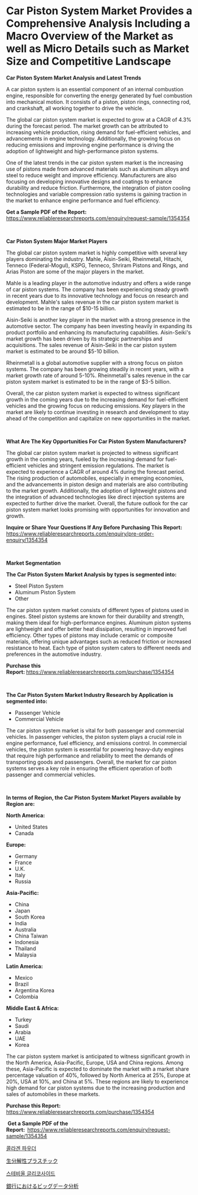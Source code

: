 <p><h1>Car Piston System Market Provides a Comprehensive Analysis Including a Macro Overview of the Market as well as Micro Details such as Market Size and Competitive Landscape</h1></p><p><strong>Car Piston System Market Analysis and Latest Trends</strong></p>
<p><p>A car piston system is an essential component of an internal combustion engine, responsible for converting the energy generated by fuel combustion into mechanical motion. It consists of a piston, piston rings, connecting rod, and crankshaft, all working together to drive the vehicle.</p><p>The global car piston system market is expected to grow at a CAGR of 4.3% during the forecast period. The market growth can be attributed to increasing vehicle production, rising demand for fuel-efficient vehicles, and advancements in engine technology. Additionally, the growing focus on reducing emissions and improving engine performance is driving the adoption of lightweight and high-performance piston systems.</p><p>One of the latest trends in the car piston system market is the increasing use of pistons made from advanced materials such as aluminum alloys and steel to reduce weight and improve efficiency. Manufacturers are also focusing on developing innovative designs and coatings to enhance durability and reduce friction. Furthermore, the integration of piston cooling technologies and variable compression ratio systems is gaining traction in the market to enhance engine performance and fuel efficiency.</p></p>
<p><strong>Get a Sample PDF of the Report:&nbsp;</strong> <a href="https://www.reliableresearchreports.com/enquiry/request-sample/1354354">https://www.reliableresearchreports.com/enquiry/request-sample/1354354</a></p>
<p>&nbsp;</p>
<p><strong>Car Piston System Major Market Players</strong></p>
<p><p>The global car piston system market is highly competitive with several key players dominating the industry. Mahle, Aisin-Seiki, Rheinmetall, Hitachi, Tenneco (Federal-Mogul), KSPG, Tenneco, Shriram Pistons and Rings, and Arias Piston are some of the major players in the market.</p><p>Mahle is a leading player in the automotive industry and offers a wide range of car piston systems. The company has been experiencing steady growth in recent years due to its innovative technology and focus on research and development. Mahle's sales revenue in the car piston system market is estimated to be in the range of $10-15 billion.</p><p>Aisin-Seiki is another key player in the market with a strong presence in the automotive sector. The company has been investing heavily in expanding its product portfolio and enhancing its manufacturing capabilities. Aisin-Seiki's market growth has been driven by its strategic partnerships and acquisitions. The sales revenue of Aisin-Seiki in the car piston system market is estimated to be around $5-10 billion.</p><p>Rheinmetall is a global automotive supplier with a strong focus on piston systems. The company has been growing steadily in recent years, with a market growth rate of around 5-10%. Rheinmetall's sales revenue in the car piston system market is estimated to be in the range of $3-5 billion.</p><p>Overall, the car piston system market is expected to witness significant growth in the coming years due to the increasing demand for fuel-efficient vehicles and the growing focus on reducing emissions. Key players in the market are likely to continue investing in research and development to stay ahead of the competition and capitalize on new opportunities in the market.</p></p>
<p>&nbsp;</p>
<p><strong>What Are The Key Opportunities For Car Piston System Manufacturers?</strong></p>
<p><p>The global car piston system market is projected to witness significant growth in the coming years, fueled by the increasing demand for fuel-efficient vehicles and stringent emission regulations. The market is expected to experience a CAGR of around 4% during the forecast period. The rising production of automobiles, especially in emerging economies, and the advancements in piston design and materials are also contributing to the market growth. Additionally, the adoption of lightweight pistons and the integration of advanced technologies like direct injection systems are expected to further drive the market. Overall, the future outlook for the car piston system market looks promising with opportunities for innovation and growth.</p></p>
<p><strong>Inquire or Share Your Questions If Any Before Purchasing This Report:</strong> <a href="https://www.reliableresearchreports.com/enquiry/pre-order-enquiry/1354354">https://www.reliableresearchreports.com/enquiry/pre-order-enquiry/1354354</a></p>
<p>&nbsp;</p>
<p><strong>Market Segmentation</strong></p>
<p><strong>The Car Piston System Market Analysis by types is segmented into:</strong></p>
<p><ul><li>Steel Piston System</li><li>Aluminum Piston System</li><li>Other</li></ul></p>
<p><p>The car piston system market consists of different types of pistons used in engines. Steel piston systems are known for their durability and strength, making them ideal for high-performance engines. Aluminum piston systems are lightweight and offer better heat dissipation, resulting in improved fuel efficiency. Other types of pistons may include ceramic or composite materials, offering unique advantages such as reduced friction or increased resistance to heat. Each type of piston system caters to different needs and preferences in the automotive industry.</p></p>
<p><strong>Purchase this Report:&nbsp;</strong><a href="https://www.reliableresearchreports.com/purchase/1354354">https://www.reliableresearchreports.com/purchase/1354354</a></p>
<p>&nbsp;</p>
<p><strong>The Car Piston System Market Industry Research by Application is segmented into:</strong></p>
<p><ul><li>Passenger Vehicle</li><li>Commercial Vehicle</li></ul></p>
<p><p>The car piston system market is vital for both passenger and commercial vehicles. In passenger vehicles, the piston system plays a crucial role in engine performance, fuel efficiency, and emissions control. In commercial vehicles, the piston system is essential for powering heavy-duty engines that require high performance and reliability to meet the demands of transporting goods and passengers. Overall, the market for car piston systems serves a key role in ensuring the efficient operation of both passenger and commercial vehicles.</p></p>
<p>&nbsp;</p>
<p><strong>In terms of Region, the Car Piston System Market Players available by Region are:</strong></p>
<p>
    <p> <strong> North America: </strong>
        <ul>
            <li>United States</li>
            <li>Canada</li>
        </ul>
        </p> 
    <p> <strong> Europe: </strong>
        <ul>
            <li>Germany</li>
            <li>France</li>
            <li>U.K.</li>
            <li>Italy</li>
            <li>Russia</li>
        </ul>
        </p> 
    <p> <strong> Asia-Pacific: </strong>
        <ul>
            <li>China</li>
            <li>Japan</li>
            <li>South Korea</li>
            <li>India</li>
            <li>Australia</li>
            <li>China Taiwan</li>
            <li>Indonesia</li>
            <li>Thailand</li>
            <li>Malaysia</li>
        </ul>
        </p> 
    <p> <strong> Latin America: </strong>
        <ul>
            <li>Mexico</li>
            <li>Brazil</li>
            <li>Argentina Korea</li>
            <li>Colombia</li>
        </ul>
        </p> 
    <p> <strong> Middle East & Africa: </strong>
        <ul>
            <li>Turkey</li>
            <li>Saudi</li>
            <li>Arabia</li>
            <li>UAE</li>
            <li>Korea</li>
        </ul>
    </p>
    </p>
<p><p>The car piston system market is anticipated to witness significant growth in the North America, Asia-Pacific, Europe, USA and China regions. Among these, Asia-Pacific is expected to dominate the market with a market share percentage valuation of 40%, followed by North America at 25%, Europe at 20%, USA at 10%, and China at 5%. These regions are likely to experience high demand for car piston systems due to the increasing production and sales of automobiles in these markets.</p></p>
<p><strong>Purchase this Report: </strong><a href="https://www.reliableresearchreports.com/purchase/1354354">https://www.reliableresearchreports.com/purchase/1354354</a></p>
<p>&nbsp;<strong>Get a Sample PDF of the Report:&nbsp;&nbsp;</strong><a href="https://www.reliableresearchreports.com/enquiry/request-sample/1354354">https://www.reliableresearchreports.com/enquiry/request-sample/1354354</a></p>
<p><strong></strong></p>
<p><p><a href="https://medium.com/@mamdouh_alnadi/%EC%BD%9C%EB%9D%BC%EA%B2%90-%ED%8C%8C%EC%9A%B0%EB%8D%94-%EC%8B%9C%EC%9E%A5-%EC%8B%9C%EC%9E%A5-cagr-%EC%8B%9C%EC%9E%A5-%ED%8A%B8%EB%A0%8C%EB%93%9C-%EB%B0%8F-%EC%84%B1%EC%9E%A5-%EC%A0%84%EB%9E%B5%EC%97%90-%EB%8C%80%ED%95%9C-%ED%86%B5%EC%B0%B0%EB%A0%A5-0699f5fb7652">콜라겐 파우더</a></p><p><a href="https://medium.com/@tyreekgoodwin/%E3%83%90%E3%82%A4%E3%82%AA%E3%83%87%E3%82%B0%E3%83%A9%E3%83%80%E3%83%96%E3%83%AB%E3%83%97%E3%83%A9%E3%82%B9%E3%83%81%E3%83%83%E3%82%AF%E5%B8%82%E5%A0%B4%E5%B1%95%E6%9C%9B-%E6%A5%AD%E7%95%8C%E6%A6%82%E8%A6%81%E3%81%A8%E4%BA%88%E6%B8%AC-2024%E5%B9%B4%E3%81%8B%E3%82%892031%E5%B9%B4-5f82f6fb558d">生分解性プラスチック</a></p><p><a href="https://medium.com/@mamdouh_alnadi/%EC%8A%A4%ED%85%8C%EB%B9%84%EC%98%AC%EA%B8%80%EB%A6%AC%EC%BD%94%EC%82%AC%EC%9D%B4%EB%93%9C-%EC%8B%9C%EC%9E%A5-%EB%A9%94%ED%8A%B8%EB%A6%AD%EC%8A%A4-%ED%95%B4%EB%8F%85-%EC%8B%9C%EC%9E%A5-%EC%A0%90%EC%9C%A0%EC%9C%A8-%ED%8A%B8%EB%A0%8C%EB%93%9C-%EB%B0%8F-%EC%84%B1%EC%9E%A5-%ED%8C%A8%ED%84%B4-d97dc4ce8d64">스테비올 글리코사이드</a></p><p><a href="https://medium.com/@tyreekgoodwin/%E9%8A%80%E8%A1%8C%E6%A5%AD%E7%95%8C%E3%81%AE%E3%83%93%E3%83%83%E3%82%B0%E3%83%87%E3%83%BC%E3%82%BF%E8%A7%A3%E6%9E%90%E5%B8%82%E5%A0%B4-%E7%A8%AE%E9%A1%9E-%E3%82%A2%E3%83%97%E3%83%AA%E3%82%B1%E3%83%BC%E3%82%B7%E3%83%A7%E3%83%B3-%E5%9C%B0%E7%90%86%E3%81%AB%E3%82%88%E3%82%8B%E5%8C%85%E6%8B%AC%E7%9A%84%E3%81%AA%E8%A9%95%E4%BE%A1-529017a77ba2">銀行におけるビッグデータ分析</a></p></p>